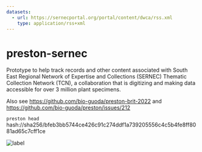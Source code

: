 ```yaml
---
datasets:
  - url: https://sernecportal.org/portal/content/dwca/rss.xml    
    type: application/rss+xml
---
```


# preston-sernec
Prototype to help track records and other content associated with South East Regional Network of Expertise and Collections (SERNEC) Thematic Collection Network (TCN), a collaboration that is digitizing and making data accessible for over 3 million plant specimens.

Also see https://github.com/bio-guoda/preston-brit-2022 and https://github.com/bio-guoda/preston/issues/212

```preston head```
hash://sha256/bfeb3bb5744ce426c91c274ddf1a739205556c4c5b4fe8ff8081ad65c7cff1ce

![label](./label.png)
